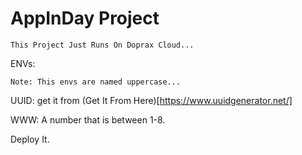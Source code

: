 # AppInDay Project
`This Project Just Runs On Doprax Cloud...`

ENVs:

`Note: This envs are named uppercase...`

UUID: get it from (Get It From Here)[https://www.uuidgenerator.net/]

WWW: A number that is between 1-8.

Deploy It.